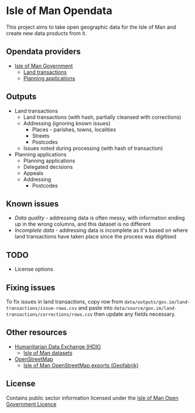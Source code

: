 # Isle of Man Opendata

This project aims to take open geographic data for the Isle of Man and create new data products from it.

## Opendata providers

* [Isle of Man Government](https://www.gov.im/about-the-government/government/open-data/)
  * [Land transactions](https://www.gov.im/about-the-government/government/open-data/economy/land-transactions/)
  * [Planning applications](https://www.gov.im/about-the-government/government/open-data/energy-and-environment/planning-application-data/)

## Outputs

* Land transactions
  * Land transactions (with hash, partially cleansed with corrections)
  * Addressing (ignoring known issues)
    * Places - parishes, towns, localities
    * Streets
    * Postcodes
  * Issues noted during processing (with hash of transaction)
* Planning applications
  * Planning applications
  * Delegated decisions
  * Appeals
  * Addressing
    * Postcodes

## Known issues

* *Data quality* - addressing data is often messy, with information ending up in the wrong columns, and this dataset is no different
* *Incomplete data* - addressing data is incomplete as it's based on where land transactions have taken place since the process was digitised

## TODO

* License options

## Fixing issues

To fix issues in land transactions, copy row from `data/outputs/gov.im/land-transactions/issue-rows.csv` and paste into `data/source/gov.im/land-transactions/corrections/rows.csv` then update any fields necessary.

## Other resources

* [Humanitarian Data Exchange (HDX)](https://data.humdata.org)
  * [Isle of Man datasets](https://data.humdata.org/group/imn)
* [OpenStreetMap](https://www.openstreetmap.org)
  * [Isle of Man OpenStreetMap exports (Geofabrik)](https://download.geofabrik.de/europe/isle-of-man.html)

## License

Contains public sector information licensed under the [Isle of Man Open Government Licence](https://www.gov.im/about-this-site/open-government-licence/)